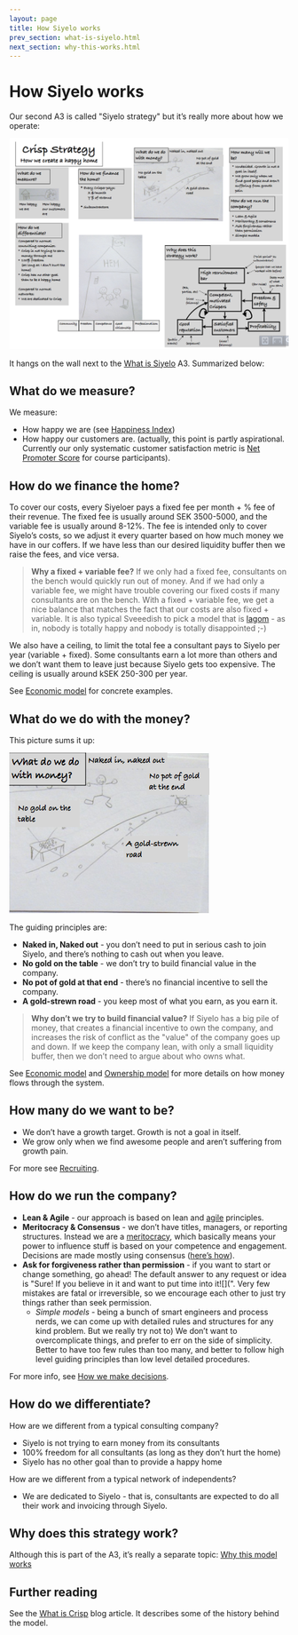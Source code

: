 ```yaml
---
layout: page
title: How Siyelo works
prev_section: what-is-siyelo.html
next_section: why-this-works.html
---
```


# How Siyelo works

Our second A3 is called "Siyelo strategy" but it’s really more about how
we operate:

![Siyelo Strategy A3](../assets/crisp/SiyeloStrategyA3-en.png "Siyelo Strategy A3")

It hangs on the wall next to the [What is Siyelo](what-is-siyelo.html)
A3. Summarized below:

## What do we measure?

We measure:

-   How happy we are (see [Happiness Index](happiness-index.html))
-   How happy our customers are. (actually, this point is
    partly aspirational. Currently our only systematic customer
    satisfaction metric is [Net Promoter
    Score](http://en.wikipedia.org/wiki/Net_Promoter) for
    course participants).

## How do we finance the home?

To cover our costs, every Siyeloer pays a fixed fee per month + % fee of
their revenue. The fixed fee is usually around SEK 3500-5000, and the
variable fee is usually around 8-12%. The fee is intended only to cover
Siyelo’s costs, so we adjust it every quarter based on how much money we
have in our coffers. If we have less than our desired liquidity buffer
then we raise the fees, and vice versa.

> **Why a fixed + variable fee?** If we only had a fixed fee,
> consultants on the bench would quickly run out of money. And if we had
> only a variable fee, we might have trouble covering our fixed costs if
> many consultants are on the bench. With a fixed + variable fee, we get
> a nice balance that matches the fact that our costs are also fixed +
> variable. It is also typical Sveeedish to pick a model that is
> [lagom](https://en.wikipedia.org/wiki/Lagom) - as in, nobody is
> totally happy and nobody is totally disappointed ;-)

We also have a ceiling, to limit the total fee a consultant pays to
Siyelo per year (variable + fixed). Some consultants earn a lot more
than others and we don’t want them to leave just because Siyelo gets too
expensive. The ceiling is usually around kSEK 250-300 per year.

See [Economic model](economic-model.html) for concrete examples.

## What do we do with the money?

This picture sums it up:

![What do we do with the money](../assets/crisp/WhatDoWeDoWithTheMoney.png "What do we do with the money")

The guiding principles are:

-   **Naked in, Naked out** - you don’t need to put in serious cash to
    join Siyelo, and there’s nothing to cash out when you leave.
-   **No gold on the table** - we don’t try to build financial value in
    the company.
-   **No pot of gold at that end** - there’s no financial incentive to
    sell the company.
-   **A gold-strewn road** - you keep most of what you earn, as you
    earn it.

> **Why don’t we try to build financial value?** If Siyelo has a big
> pile of money, that creates a financial incentive to own the company,
> and increases the risk of conflict as the "value" of the company goes
> up and down. If we keep the company lean, with only a small liquidity
> buffer, then we don’t need to argue about who owns what.

See [Economic model](economic-model.html) and [Ownership
model](ownership-model.html) for more details on how money flows through
the system.

## How many do we want to be?

-   We don’t have a growth target. Growth is not a goal in itself.
-   We grow only when we find awesome people and aren’t suffering from
    growth pain.

For more see [Recruiting](recruiting.html).

## How do we run the company?

-   **Lean & Agile** - our approach is based on lean and
    [agile](http://agilemanifesto.org) principles.
-   **Meritocracy & Consensus** - we don’t have titles, managers, or
    reporting structures. Instead we are a
    [meritocracy](http://en.wikipedia.org/wiki/Meritocracy), which
    basically means your power to influence stuff is based on your
    competence and engagement. Decisions are made mostly using consensus
    ([here’s how](decisions.html)).
-   **Ask for forgiveness rather than permission** - if you want to
    start or change something, go ahead! The default answer to any
    request or idea is "Sure! If you believe in it and want to put time
    into
    it![](". Very few mistakes are fatal or irreversible, so we encourage each other to just try things rather than seek permission.
    * *Simple models* - being a bunch of smart engineers and process nerds, we can come up with detailed rules and structures for any kind problem. But we really try not to)
    We don’t want to overcomplicate things, and prefer to err on the
    side of simplicity. Better to have too few rules than too many, and
    better to follow high level guiding principles than low level
    detailed procedures.

For more info, see [How we make decisions](decisions.html).

## How do we differentiate?

How are we different from a typical consulting company?

-   Siyelo is not trying to earn money from its consultants
-   100% freedom for all consultants (as long as they don’t hurt
    the home)
-   Siyelo has no other goal than to provide a happy home

How are we different from a typical network of independents?

-   We are dedicated to Siyelo - that is, consultants are expected to do
    all their work and invoicing through Siyelo.

## Why does this strategy work?

Although this is part of the A3, it’s really a separate topic: [Why this
model works](why-this-works.html)

## Further reading

See the [What is
Crisp](http://blog.crisp.se/2010/05/08/henrikkniberg/1273272420000) blog
article. It describes some of the history behind the model.
